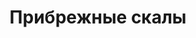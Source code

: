 ---
title: 'Прибрежные скалы'
location: 'Река Томь, Змеиные Тутальские скалы. Яшкинский район, Кемеровская область, Россия'
categories: [as-the-first-settlers]
tags: [all, 2015]
---